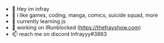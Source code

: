 - 👋 Hey im infray
- 👀 i like games, coding, manga, comics, suicide squad, more
- 🌱 currently learning js 
- 💞️ working on IRunblocked (https://thefrayshow.com)
- 📫 reach me on discord Infrayyy#3863

<!---
Infrayyy/Infrayyy is a ✨ special ✨ repository because its `README.md` (this file) appears on your GitHub profile.
You can click the Preview link to take a look at your changes.
--->
